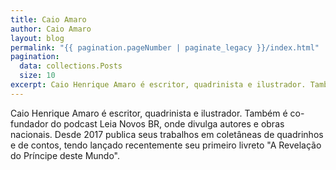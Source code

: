 ```yaml
---
title: Caio Amaro
author: Caio Amaro
layout: blog
permalink: "{{ pagination.pageNumber | paginate_legacy }}/index.html"
pagination:
  data: collections.Posts
  size: 10
excerpt: Caio Henrique Amaro é escritor, quadrinista e ilustrador. Também é co-fundador do podcast Leia Novos BR, onde divulga autores e obras nacionais. Desde 2017 publica seus trabalhos em coletâneas de quadrinhos e de contos, tendo lançado recentemente seu primeiro livreto "A Revelação do Príncipe deste Mundo".
---
```


Caio Henrique Amaro é escritor, quadrinista e ilustrador. Também é co-fundador do podcast Leia Novos BR, onde divulga autores e obras nacionais. Desde 2017 publica seus trabalhos em coletâneas de quadrinhos e de contos, tendo lançado recentemente seu primeiro livreto "A Revelação do Príncipe deste Mundo".
